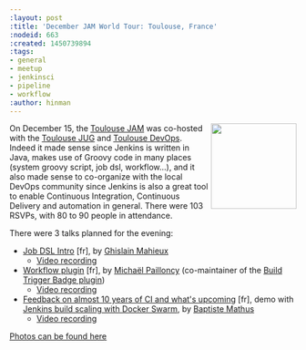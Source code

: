 ```yaml
---
:layout: post
:title: 'December JAM World Tour: Toulouse, France'
:nodeid: 663
:created: 1450739894
:tags:
- general
- meetup
- jenkinsci
- pipeline
- workflow
:author: hinman
---
```



<img src="/sites/default/files/images/toulouse-jam_0.jpeg" width="150" align="right"/>

On December 15, the [Toulouse
JAM](https://www.meetup.com/Toulouse-Java-User-Group/events/226522097/?eventId=226522097)
was co-hosted with the [Toulouse
JUG](https://www.toulousejug.org/2015/11/06/jenkins.html) and [Toulouse
DevOps](https://toulousedevops.org/). Indeed it made sense since Jenkins is
written in Java, makes use of Groovy code in many places (system groovy script,
job dsl, workflow...), and it also made sense to co-organize with the local
DevOps community since Jenkins is also a great tool to enable Continuous
Integration, Continuous Delivery and automation in general. There were 103
RSVPs, with 80 to 90 people in attendance.

There were 3 talks planned for the evening:

* [Job DSL
  Intro](https://fr.slideshare.net/gmahieux/jenkins-job-dsl-plugin-56347061) [fr], by [Ghislain Mahieux](https://twitter.com/ghislainmahieux)
    * [Video recording](https://www.youtube.com/watch?v=ddxoOaSDQCE)
* [Workflow plugin](https://mpailloncy.github.io/presentations/jenkins-workflow-plugin/index.html) [fr], by [Michaël Pailloncy](https://twitter.com/mpailloncy) (co-maintainer of the [Build Trigger Badge plugin](https://wiki.jenkins.io/display/JENKINS/Build+Trigger+Badge+Plugin))
    * [Video recording](https://www.youtube.com/watch?v=_f16qTAAMYs)
* [Feedback on almost 10 years of CI and what's upcoming](https://batmat.github.io/presentations/rex-forge-2015/prez.html) [fr], demo with [Jenkins build scaling with Docker Swarm](https://twitter.com/bmathus/status/677271839282999297), by [Baptiste Mathus](https://twitter.com/bmathus)
    * [Video recording](https://www.youtube.com/watch?v=AB-OBl1hAPs)

[Photos can be found here](https://goo.gl/photos/1Usd96trfreFnWrZ8)
